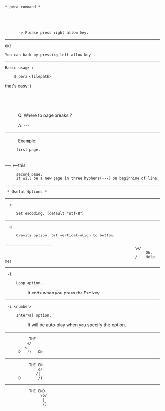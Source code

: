 

    * pera command *





          -> Please press right allow key.
---


    OK! 

    You can back by pressing left allow key .



            
---


    Basic usage :

        $ pera <filepath>

   that's easy :) 

　　　
---


　　　Q. Where to page breaks ?


　　　A. ---



---

　　　Example:

         first page.
　　　    
         ---         <--this
                        
         second page.
         It will be a new page in three hyphens(---) on beginning of line.
---


     * Useful Options *






---


     -e

         Set encoding. (default "utf-8")




---


     -g  

         Gravity option. Set vertical-align to bottom. 
                                                            .____________________
                                                               \o/ 
                                                                |   Oh,
                                                               /)   Help me!
---


     -l

         Loop option. 
　　　　　 It ends when you press the Esc key .

         

---


     -i <number>

         Interval option. 
　　　　　 It will be auto-play when you specify this option.

         

---





               THE
              o/ 
             <|  
          D   /)   EN
---





               THE EN
                   o/ 
                  /|  
          D        /) 
---





               THE END 
                    \o/
                     |  
                     /)  